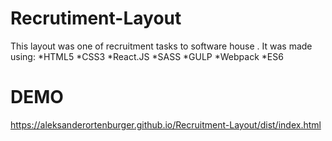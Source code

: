 # Recrutiment-Layout
This layout was one of recruitment tasks to software house . 
It was made using: *HTML5
*CSS3
*React.JS
*SASS
*GULP
*Webpack
*ES6
# DEMO
https://aleksanderortenburger.github.io/Recruitment-Layout/dist/index.html
